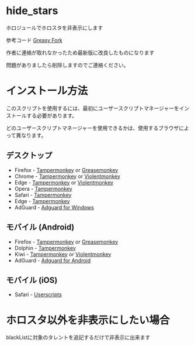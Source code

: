 # hide_stars

ホロジュールでホロスタを非表示にします

参考コード
[Greasy Fork](https://greasyfork.org/en/scripts/413728)

作者に連絡が取れなかったため最新版に改良したものになります

問題がありましたら削除しますのでご連絡ください。

# インストール方法
このスクリプトを使用するには、最初にユーザースクリプトマネージャーをインストールする必要があります。

どのユーザースクリプトマネージャーを使用できるかは、使用するブラウザによって異なります。

## デスクトップ
* Firefox - [Tampermonkey](https://addons.mozilla.org/firefox/addon/tampermonkey/) or [Greasemonkey](https://addons.mozilla.org/firefox/addon/greasemonkey/)
* Chrome - [Tampermonkey](https://chrome.google.com/webstore/detail/dhdgffkkebhmkfjojejmpbldmpobfkfo) or [Violentmonkey](https://chrome.google.com/webstore/detail/violent-monkey/jinjaccalgkegednnccohejagnlnfdag)
* Edge - [Tampermonkey](https://microsoftedge.microsoft.com/addons/detail/iikmkjmpaadaobahmlepeloendndfphd) or [Violentmonkey](https://microsoftedge.microsoft.com/addons/detail/violentmonkey/eeagobfjdenkkddmbclomhiblgggliao)
* Opera - [Tampermonkey](https://addons.opera.com/en/extensions/details/tampermonkey-beta/)
* Safari - [Tampermonkey](https://apps.apple.com/us/app/tampermonkey/id1482490089)
* Edge - [Tampermonkey](https://microsoftedge.microsoft.com/addons/detail/iikmkjmpaadaobahmlepeloendndfphd)
* AdGuard - [Adguard for Windows](https://adguard.com/kb/ja/general/userscripts/)

## モバイル (Android)

* Firefox - [Tampermonkey](https://addons.mozilla.org/firefox/addon/tampermonkey/) or [Greasemonkey](https://addons.mozilla.org/firefox/addon/greasemonkey/)
* Dolphin - [Tampermonkey](https://play.google.com/store/apps/details?id=net.tampermonkey.dolphin)
* Kiwi - [Tampermonkey](https://chrome.google.com/webstore/detail/tampermonkey/dhdgffkkebhmkfjojejmpbldmpobfkfo) or [Violentmonkey](https://chrome.google.com/webstore/detail/violent-monkey/jinjaccalgkegednnccohejagnlnfdag)
* AdGuard - [Adguard for Android](https://adguard.com/kb/ja/general/userscripts/)

## モバイル (iOS)
* Safari - [Userscripts](https://apps.apple.com/app/userscripts/id1463298887)

# ホロスタ以外を非表示にしたい場合
blackListに対象のタレントを追記するだけで非表示に出来ます
